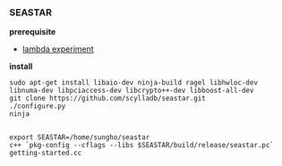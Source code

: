 ### SEASTAR

**prerequisite**
- [lambda experiment](lambda)

**install**
```
sudo apt-get install libaio-dev ninja-build ragel libhwloc-dev libnuma-dev libpciaccess-dev libcrypto++-dev libboost-all-dev
git clone https://github.com/scylladb/seastar.git
./configure.py
ninja


export SEASTAR=/home/sungho/seastar
c++ `pkg-config --cflags --libs $SEASTAR/build/release/seastar.pc` getting-started.cc

```
